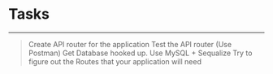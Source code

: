# Tasks

---

> Create API router for the application 
> Test the API router (Use Postman)
> Get Database hooked up. Use MySQL + Sequalize 
> Try to figure out the Routes that your application will need
